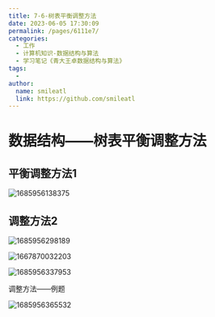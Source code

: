 ```yaml
---
title: 7-6-树表平衡调整方法
date: 2023-06-05 17:30:09
permalink: /pages/6111e7/
categories: 
  - 工作
  - 计算机知识-数据结构与算法
  - 学习笔记《青大王卓数据结构与算法》
tags: 
  - 
author: 
  name: smileatl
  link: https://github.com/smileatl
---
```

数据结构——树表平衡调整方法
==============

## **平衡调整方法1**

![1685956138375](/assets/1685956138375.png)

## **调整方法2**

![1685956298189](/assets/1685956298189.png)


![1667870032203](/assets/1667870032203-1667870032527.png)

![1685956337953](/assets/1685956337953.png)

调整方法——例题

![1685956365532](/assets/1685956365532.png)

